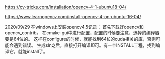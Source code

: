 https://cv-tricks.com/installation/opencv-4-1-ubuntu18-04/

https://www.learnopencv.com/install-opencv-4-on-ubuntu-16-04/

2020/09/29
在windows上安装opencv4.5记录：
首先下载好opencv和opencv_contrib。
在cmake-gui中进行配置，配置的时候要注意，选择的编译器要是64位的。
这样在configure的时候，就能找到64位的cuda相关的库，否则可能会遇到错误。
生成sln之后，直接打开编译即可。有一个INSTALL工程，找到编译它，就能install了。